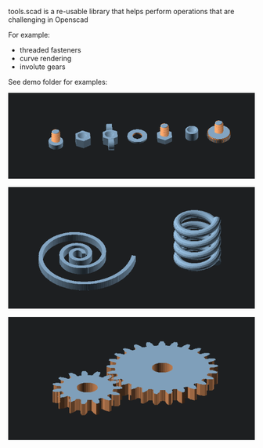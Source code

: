 

tools.scad is a re-usable library that helps perform operations that are challenging in Openscad

For example:

- threaded fasteners
- curve rendering
- involute gears


See demo folder for examples:

![alt text](https://github.com/etray/openscad_tools/blob/master/Images/fasteners.png?raw=true "Fasteners")

![alt text](https://github.com/etray/openscad_tools/blob/master/Images/curves.png?raw=true "Curves")

![alt text](https://github.com/etray/openscad_tools/blob/master/Images/gears.png?raw=true "Gears")